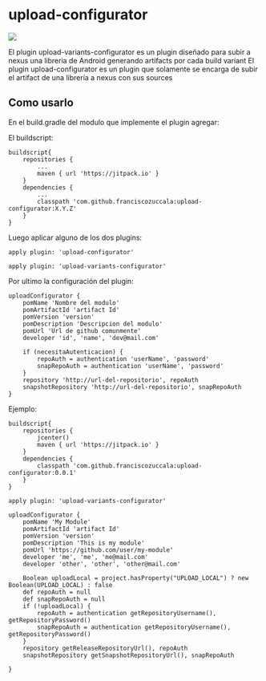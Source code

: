 # upload-configurator

[![](https://jitpack.io/v/franciscozuccala/upload-configurator.svg)](https://jitpack.io/#franciscozuccala/upload-configurator)

El plugin upload-variants-configurator es un plugin diseñado para subir a nexus una libreria de Android
generando artifacts por cada build variant
El plugin upload-configurator es un plugin que solamente se encarga de subir el artifact de una librería a nexus
con sus sources

## Como usarlo

En el build.gradle del modulo que implemente el plugin agregar:

El buildscript:

```
buildscript{
    repositories {
        ...
        maven { url 'https://jitpack.io' }
    }
    dependencies {
        ...
        classpath 'com.github.franciscozuccala:upload-configurator:X.Y.Z'
    }
}
```

Luego aplicar alguno de los dos plugins:

```
apply plugin: 'upload-configurator'

apply plugin: 'upload-variants-configurator'
```

Por ultimo la configuración del plugin:
```
uploadConfigurator {
    pomName 'Nombre del modulo'
    pomArtifactId 'artifact Id'
    pomVersion 'version'
    pomDescription 'Descripcion del modulo'
    pomUrl 'Url de github comunmente'
    developer 'id', 'name', 'dev@mail.com'

    if (necesitaAutenticacion) {
        repoAuth = authentication 'userName', 'password'
        snapRepoAuth = authentication 'userName', 'password'
    }
    repository 'http://url-del-repositorio', repoAuth
    snapshotRepository 'http://url-del-repositorio', snapRepoAuth
}
```

Ejemplo:
```
buildscript{
    repositories {
        jcenter()
        maven { url 'https://jitpack.io' }
    }
    dependencies {
        classpath 'com.github.franciscozuccala:upload-configurator:0.0.1'
    }
}

apply plugin: 'upload-variants-configurator'

uploadConfigurator {
    pomName 'My Module'
    pomArtifactId 'artifact Id'
    pomVersion 'version'
    pomDescription 'This is my module'
    pomUrl 'https://github.com/user/my-module'
    developer 'me', 'me', 'me@mail.com'
    developer 'other', 'other', 'other@mail.com'

    Boolean uploadLocal = project.hasProperty("UPLOAD_LOCAL") ? new Boolean(UPLOAD_LOCAL) : false
    def repoAuth = null
    def snapRepoAuth = null
    if (!uploadLocal) {
        repoAuth = authentication getRepositoryUsername(), getRepositoryPassword()
        snapRepoAuth = authentication getRepositoryUsername(), getRepositoryPassword()
    }
    repository getReleaseRepositoryUrl(), repoAuth
    snapshotRepository getSnapshotRepositoryUrl(), snapRepoAuth

}
```
